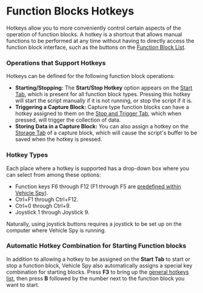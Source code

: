 # Function Blocks Hotkeys

Hotkeys allow you to more conveniently control certain aspects of the operation of function blocks. A hotkey is a shortcut that allows manual functions to be performed at any time without having to directly access the function block interface, such as the buttons on the [Function Block List](../function-block-list.md).

### Operations that Support Hotkeys

Hotkeys can be defined for the following function block operations:

* **Starting/Stopping:** The **Start/Stop Hotkey** option appears on the [Start Tab](../function-block-start-tab.md), which is present for all function block types. Pressing this hotkey will start the script manually if it is not running, or stop the script if it is.
* **Triggering a Capture Block:** Capture type function blocks can have a hotkey assigned to them on the [Stop and Trigger Tab](capture-type-function-block/capture-type-function-block-stop-and-trigger-tab.md), which when pressed, will trigger the collection of data.
* **Storing Data in a Capture Block:** You can also assign a hotkey on the [Storage Tab](capture-type-function-block/capture-type-function-block-storage-tab.md) of a capture block, which will cause the script's buffer to be saved when the hotkey is pressed.

### Hotkey Types

Each place where a hotkey is supported has a drop-down box where you can select from among these options:

* Function keys F6 through F12 (F1 through F5 are [predefined within Vehicle Spy](../../../../shared-features-in-vehicle-spy/shared-features-predefined-function-keys.md)).
* Ctrl+F1 through Ctrl+F12.
* Ctrl+0 through Ctrl+9.
* Joystick 1 through Joystick 9.

Naturally, using joystick buttons requires a joystick to be set up on the computer where Vehicle Spy is running.

### Automatic Hotkey Combination for Starting Function blocks

In addition to allowing a hotkey to be assigned on the **Start Tab** to start or stop a function block, Vehicle Spy also automatically assigns a special key combination for starting blocks. Press **F3** to bring up the [general hotkeys list](../../../../shared-features-in-vehicle-spy/shared-features-predefined-function-keys.md), then press **B** followed by the number next to the function block you want to start.

